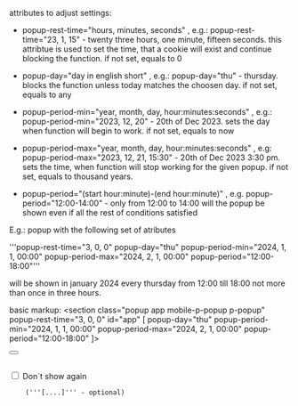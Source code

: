 attributes to adjust settings:

- popup-rest-time="hours, minutes, seconds" , e.g.: popup-rest-time="23, 1, 15" - twenty three hours, one minute, fifteen seconds.
this attribtue is used to set the time, that a cookie will exist and continue blocking the function.
if not set, equals to 0

- popup-day="day in english short" , e.g.: popup-day="thu" - thursday.
blocks the function unless today matches the choosen day.
if not set, equals to any

- popup-period-min="year, month, day, hour:minutes:seconds" , e.g.: popup-period-min="2023, 12, 20" - 20th of Dec 2023.
sets the day when function will begin to work.
if not set, equals to now

- popup-period-max="year, month, day, hour:minutes:seconds" , e.g: popup-period-max="2023, 12, 21, 15:30" - 20th of Dec 2023 3:30 pm.
sets the time, when function will stop working for the given popup.
if not set, equals to thousand years.

- popup-period="(start hour:minute)-(end hour:minute)" , e.g. popup-period="12:00-14:00" - only from 12:00 to 14:00 will the popup be shown even if all the rest of conditions satisfied

E.g.: popup with the following set of atributes 

'''popup-rest-time="3, 0, 0" popup-day="thu" popup-period-min="2024, 1, 1, 00:00" popup-period-max="2024, 2, 1, 00:00" popup-period="12:00-18:00"'''

will be shown in january 2024 every thursday from 12:00 till 18:00 not more than once in three hours.

basic markup: 
        <section 
        class="popup app mobile-p-popup p-popup" 
        popup-rest-time="3, 0, 0" 
        id="app"
        [ popup-day="thu" popup-period-min="2024, 1, 1, 00:00" popup-period-max="2024, 2, 1, 00:00" popup-period="12:00-18:00" ]>
            <article>
                <button type="button" class="my-close-btn p-close-btn" aria-label=""></button>
                <div class="decor"></div>
                <div class="content">
                    <h2 class="visually-hidden"></h2>
                    <div class="descr"></div>
                    <div class="check-wrapper">
                        <input type="checkbox" name="already-seen" id="seen-check" class="visually-hidden p-show-no-more">
                        <label for="seen-check" class="p-popup-check-label">
                            Don`t show again
                        </label>
                    </div>
                    <a href="#" class="p-action-button"></a>
                </div>
            </article>
        </section>

        ('''[....]''' - optional)